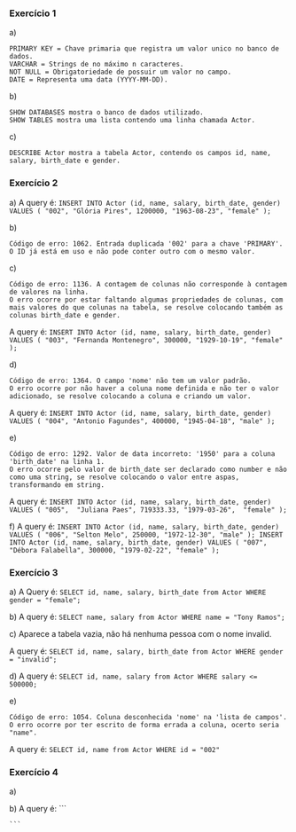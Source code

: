 ### Exercício 1

a) 
    
    PRIMARY KEY = Chave primaria que registra um valor unico no banco de dados.
    VARCHAR = Strings de no máximo n caracteres.
    NOT NULL = Obrigatoriedade de possuir um valor no campo.
    DATE = Representa uma data (YYYY-MM-DD).

b) 

    SHOW DATABASES mostra o banco de dados utilizado.
    SHOW TABLES mostra uma lista contendo uma linha chamada Actor.
    
c) 

    DESCRIBE Actor mostra a tabela Actor, contendo os campos id, name, salary, birth_date e gender.
    
### Exercício 2

a) A query é:
    ```
    INSERT INTO Actor (id, name, salary, birth_date, gender)
    VALUES (
	"002",
    "Glória Pires",
    1200000,
    "1963-08-23",
    "female"
    );
    ```
    
b) 

    Código de erro: 1062. Entrada duplicada '002' para a chave 'PRIMARY'.
    O ID já está em uso e não pode conter outro com o mesmo valor.
    
c) 

    Código de erro: 1136. A contagem de colunas não corresponde à contagem de valores na linha.
    O erro ocorre por estar faltando algumas propriedades de colunas, com mais valores do que colunas na tabela, se resolve colocando também as colunas birth_date e gender.
    
A query é:
    ```
    INSERT INTO Actor (id, name, salary, birth_date, gender)
    VALUES (
    	"003",
        "Fernanda Montenegro",
        300000,
        "1929-10-19",
        "female"
    );
    ```
    
d) 

    Código de erro: 1364. O campo 'nome' não tem um valor padrão.
    O erro ocorre por não haver a coluna nome definida e não ter o valor adicionado, se resolve colocando a coluna e criando um valor.
    
A query é:
    ```
    INSERT INTO Actor (id, name, salary, birth_date, gender)
    VALUES (
    	"004",
        "Antonio Fagundes",
        400000,
        "1945-04-18",
        "male"
    );
    ```

e) 

    Código de erro: 1292. Valor de data incorreto: '1950' para a coluna 'birth_date' na linha 1.
    O erro ocorre pelo valor de birth_date ser declarado como number e não como uma string, se resolve colocando o valor entre aspas, transformando em string.

A query é:
    ```
    INSERT INTO Actor (id, name, salary, birth_date, gender)
    VALUES (
      "005", 
      "Juliana Paes",
      719333.33,
      "1979-03-26", 
      "female"
    );
    ```
    
f) A query é:
    ```
    INSERT INTO Actor (id, name, salary, birth_date, gender)
    VALUES (
	"006",
    "Selton Melo",
    250000,
    "1972-12-30",
    "male"
    );
    INSERT INTO Actor (id, name, salary, birth_date, gender)
    VALUES (
	"007",
    "Débora Falabella",
    300000,
    "1979-02-22",
    "female"
    );
    ```

### Exercício 3

a) A Query é: 
    ```
    SELECT id, name, salary, birth_date from Actor WHERE gender = "female";
    ```

b) A query é:
    ```
    SELECT name, salary from Actor WHERE name = "Tony Ramos";
    ```
    
c) Aparece a tabela vazia, não há nenhuma pessoa com o nome invalid.

A query é:
    ```
    SELECT id, name, salary, birth_date from Actor WHERE gender = "invalid";
    ```
    
d) A query é: 
    ```
    SELECT id, name, salary from Actor WHERE salary <= 500000;
    ```
    
e) 

    Código de erro: 1054. Coluna desconhecida 'nome' na 'lista de campos'.
    O erro ocorre por ter escrito de forma errada a coluna, ocerto seria "name".
    
A query é:
    ```
    SELECT id, name from Actor WHERE id = "002"
    ```
    
### Exercício 4
    
a)
    

b) A query é:
    ```
    
    ```
    
    
    
    
    
    
    
    
    